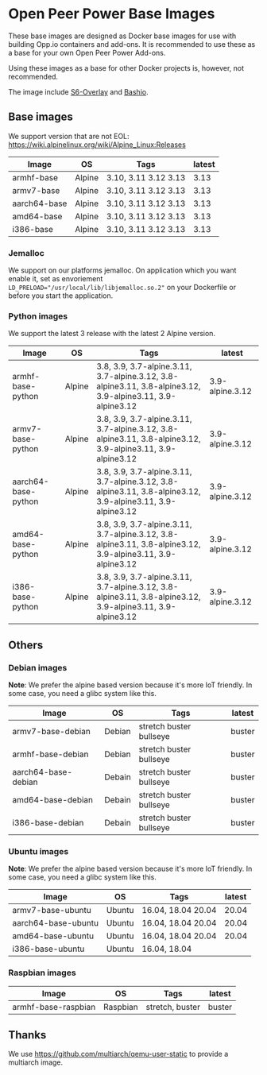 # Open Peer Power Base Images

These base images are designed as Docker base images for use with building Opp.io containers and add-ons.
It is recommended to use these as a base for your own Open Peer Power Add-ons. 

Using these images as a base for other Docker projects is, however, not recommended.

The image include [S6-Overlay](https://github.com/just-containers/s6-overlay) and [Bashio](https://github.com/openpeerpower/bashio).

## Base images

We support version that are not EOL: https://wiki.alpinelinux.org/wiki/Alpine_Linux:Releases

| Image | OS | Tags | latest |
|-------|----|------|--------|
| armhf-base | Alpine | 3.10, 3.11 3.12  3.13 | 3.13 |
| armv7-base | Alpine | 3.10, 3.11 3.12  3.13 | 3.13 |
| aarch64-base | Alpine | 3.10, 3.11 3.12  3.13 | 3.13 |
| amd64-base | Alpine | 3.10, 3.11 3.12  3.13 | 3.13 |
| i386-base | Alpine | 3.10, 3.11 3.12  3.13 | 3.13 |

### Jemalloc

We support on our platforms jemalloc. On application which you want enable it, set as envoriement `LD_PRELOAD="/usr/local/lib/libjemalloc.so.2"` on your Dockerfile or before you start the application.

### Python images

We support the latest 3 release with the latest 2 Alpine version.

| Image | OS | Tags | latest |
|-------|----|------|--------|
| armhf-base-python | Alpine | 3.8, 3.9, 3.7-alpine.3.11, 3.7-alpine.3.12, 3.8-alpine3.11, 3.8-alpine3.12, 3.9-alpine3.11, 3.9-alpine3.12 | 3.9-alpine.3.12 |
| armv7-base-python | Alpine | 3.8, 3.9, 3.7-alpine.3.11, 3.7-alpine.3.12, 3.8-alpine3.11, 3.8-alpine3.12, 3.9-alpine3.11, 3.9-alpine3.12 | 3.9-alpine.3.12 |
| aarch64-base-python | Alpine | 3.8, 3.9, 3.7-alpine.3.11, 3.7-alpine.3.12, 3.8-alpine3.11, 3.8-alpine3.12, 3.9-alpine3.11, 3.9-alpine3.12 | 3.9-alpine.3.12 |
| amd64-base-python | Alpine | 3.8, 3.9, 3.7-alpine.3.11, 3.7-alpine.3.12, 3.8-alpine3.11, 3.8-alpine3.12, 3.9-alpine3.11, 3.9-alpine3.12 | 3.9-alpine.3.12 |
| i386-base-python | Alpine | 3.8, 3.9, 3.7-alpine.3.11, 3.7-alpine.3.12, 3.8-alpine3.11, 3.8-alpine3.12, 3.9-alpine3.11, 3.9-alpine3.12 | 3.9-alpine.3.12 |

## Others

### Debian images

**Note**: We prefer the alpine based version because it's more IoT friendly. In some case, you need a glibc system like this.

| Image | OS | Tags | latest |
|-------|----|------|--------|
| armv7-base-debian | Debian | stretch buster bullseye | buster |
| armhf-base-debian | Debian | stretch buster bullseye | buster |
| aarch64-base-debian | Debain | stretch buster bullseye | buster |
| amd64-base-debian | Debain | stretch buster bullseye | buster |
| i386-base-debian | Debain | stretch buster bullseye | buster |

### Ubuntu images

**Note**: We prefer the alpine based version because it's more IoT friendly. In some case, you need a glibc system like this.

| Image | OS | Tags | latest |
|-------|----|------|--------|
| armv7-base-ubuntu | Ubuntu | 16.04, 18.04 20.04 | 20.04 |
| aarch64-base-ubuntu | Ubuntu | 16.04, 18.04 20.04 | 20.04 |
| amd64-base-ubuntu | Ubuntu | 16.04, 18.04 20.04 | 20.04 |
| i386-base-ubuntu | Ubuntu | 16.04, 18.04 | |

### Raspbian images

| Image | OS | Tags | latest |
|-------|----|------|--------|
| armhf-base-raspbian | Raspbian | stretch, buster | buster |

## Thanks

We use https://github.com/multiarch/qemu-user-static to provide a multiarch image. 
